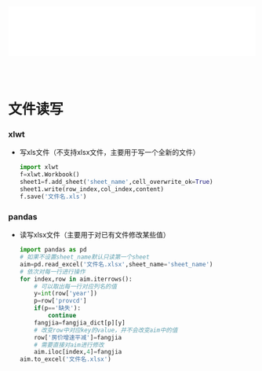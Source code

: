 
<iframe id='head' align="center" width="100%" height="100" src="python_show.html"  frameborder="no" border="0" marginwidth="0" marginheight="px" scrolling="no" ></iframe>

<style>
    .iframe{margin:0 auto;}
</style>
<script src="https://code.jquery.com/jquery-3.1.1.min.js"></script>
<script>
    var oDiv = document.getElementById('head');
    oDiv.style.position = 'fixed'; oDiv.style.top = '0px'; oDiv.style.left = '0px'; oDiv.style.backgroundColor = 'rgba(255,255,255,0)';
    document.querySelector("body > div > h1 > a").innerHTML=''
    document.title="python/IO";

</script>

<br><br>
<!-- ___________________________________________ -->
<!-- ___________________________________________ -->

# 文件读写

### xlwt
* 写xls文件（不支持xlsx文件，主要用于写一个全新的文件）
    ```python
    import xlwt
    f=xlwt.Workbook()
    sheet1=f.add_sheet('sheet_name',cell_overwrite_ok=True)
    sheet1.write(row_index,col_index,content)
    f.save('文件名.xls')
    ```
### pandas
* 读写xlsx文件（主要用于对已有文件修改某些值）
    ```python
    import pandas as pd
    # 如果不设置sheet_name默认只读第一个sheet
    aim=pd.read_excel('文件名.xlsx',sheet_name='sheet_name')
    # 依次对每一行进行操作
    for index,row in aim.iterrows():
        # 可以取出每一行对应列名的值
        y=int(row['year'])
        p=row['provcd']
        if(p=='缺失'):
            continue
        fangjia=fangjia_dict[p][y]
        # 改变row中对应key的value，并不会改变aim中的值
        row['房价增速平减']=fangjia
        # 需要直接对aim进行修改
        aim.iloc[index,4]=fangjia
    aim.to_excel('文件名.xlsx')
    ```